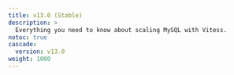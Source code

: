 ```yaml
---
title: v13.0 (Stable)
description: >
  Everything you need to know about scaling MySQL with Vitess.
notoc: true
cascade:
  version: v13.0
weight: 1000
---
```


